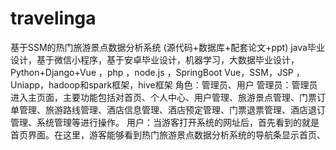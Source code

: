 # travelinga
基于SSM的热门旅游景点数据分析系统 (源代码+数据库+配套论文+ppt) java毕业设计，基于微信小程序，基于安卓毕业设计，机器学习，大数据毕业设计，Python+Django+Vue ，php ，node.js ，SpringBoot Vue，SSM，JSP ，Uniapp，hadoop和spark框架，hive框架  角色：管理员、用户  管理员：管理员进入主页面，主要功能包括对首页、个人中心、用户管理、旅游景点管理、门票订单管理、旅游路线管理、酒店信息管理、酒店预定管理、门票退票管理、酒店退订管理、系统管理等进行操作。  用户：当游客打开系统的网址后，首先看到的就是首页界面。在这里，游客能够看到热门旅游景点数据分析系统的导航条显示首页、
